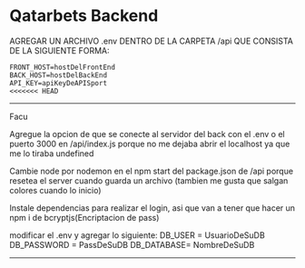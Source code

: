 # Qatarbets Backend

AGREGAR UN ARCHIVO .env DENTRO DE LA CARPETA /api QUE CONSISTA DE LA SIGUIENTE FORMA:

```env
FRONT_HOST=hostDelFrontEnd
BACK_HOST=hostDelBackEnd
API_KEY=apiKeyDeAPISport
<<<<<<< HEAD
```
------------------------------------
Facu

Agregue la opcion de que se conecte al servidor del back con el .env o el puerto 3000 en /api/index.js 
porque no me dejaba abrir el localhost ya que me lo tiraba undefined

Cambie node por nodemon en el npm start del package.json de /api porque resetea el server cuando guarda un archivo 
(tambien me gusta que salgan colores cuando lo inicio)

Instale dependencias para realizar el login, asi que van a tener que hacer un npm i de bcryptjs(Encriptacion de pass)

modificar el .env y agregar lo siguiente:
DB_USER = UsuarioDeSuDB
DB_PASSWORD = PassDeSuDB
DB_DATABASE= NombreDeSuDB

------------------------------------

